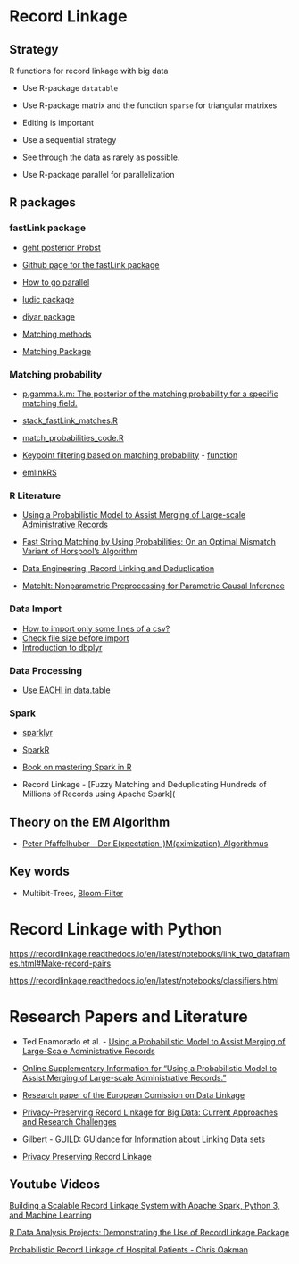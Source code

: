 # Record Linkage

## Strategy

R functions for record linkage with big data

- Use R-package `datatable`

- Use R-package matrix and the function `sparse` for triangular matrixes 

- Editing is important 

- Use a sequential strategy

- See through the data as rarely as possible.

- Use R-package parallel for parallelization

## R packages

### fastLink package

- [geht posterior Probst](https://www.rdocumentation.org/packages/fastLink/versions/0.6.0/topics/getPosterior)


- [Github page for the fastLink package](https://github.com/kosukeimai/fastLink)

- [How to go parallel](https://www.r-bloggers.com/2015/02/how-to-go-parallel-in-r-basics-tips/)


- [ludic package](https://www.nature.com/articles/sdata2018298)


- [diyar package](https://olisansonwu.github.io/diyar/index.html)


- [Matching methods](https://cran.r-project.org/web/packages/MatchIt/vignettes/matching-methods.html)

- [Matching Package](https://www.r-project.org/conferences/useR-2007/program/presentations/sekhon.pdf)

### Matching probability

- [p.gamma.k.m: The posterior of the matching probability for a specific matching field.](https://www.opensourceagenda.com/projects/fastlink)


- [stack_fastLink_matches.R](https://github.com/brad-cannell/cerebro/blob/master/stack_fastLink_matches.R)

- [match_probabilities_code.R](https://github.com/tnecamp/match_probabilities/blob/master/match_probabilities_code.R)

- [Keypoint filtering based on matching probability](https://github.com/AlexandraPapadaki/Match-or-no-match-Keypoint-filtering-based-on-matching-probability/blob/main/README.md) - [function](https://github.com/AlexandraPapadaki/Match-or-no-match-Keypoint-filtering-based-on-matching-probability)

- [emlinkRS](https://www.rdocumentation.org/packages/fastLink/versions/0.6.0/topics/emlinkRS)

### R Literature


- [Using a Probabilistic Model to Assist Merging
of Large-scale Administrative Records](https://oar.princeton.edu/jspui/bitstream/88435/pr1r180/1/%5BAPSR%5Dlinkage.pdf)

- [Fast String Matching by Using Probabilities:
On an Optimal Mismatch Variant of Horspool’s Algorithm](http://wwwagak.informatik.uni-kl.de/downloads/papers/Fast_String_Matching_by_Using_Probabilities_On_an_Optimal_Mismatch_Variant_of_Horspools_Algorithm.pdf)


- [Data Engineering, Record Linking and Deduplication](https://open-canada.github.io/r4gc/data-engineering-record-linking-and-deduplication.html)


- [MatchIt: Nonparametric Preprocessing for
Parametric Causal Inference](https://r.iq.harvard.edu/docs/matchit/2.4-20/matchit.pdf)

### Data Import

- [How to import only some lines of a csv?](https://stackoverflow.com/questions/23197243/how-to-read-only-lines-that-fulfil-a-condition-from-a-csv-into-r)
- [Check file size before import](https://stackoverflow.com/questions/30580798/how-to-check-file-size-before-opening)
- [Introduction to dbplyr](https://cran.r-project.org/web/packages/dbplyr/vignettes/dbplyr.html)

### Data Processing

- [Use EACHI in data.table](https://stackoverflow.com/questions/27004002/eachi-in-data-table/27004566#27004566)

### Spark

- [sparklyr](https://cran.r-project.org/web/packages/sparklyr/index.html)
- [SparkR](http://spark.apache.org/docs/latest/sparkr.html)
- [Book on mastering Spark in R](https://therinspark.com/)

- Record Linkage - [Fuzzy Matching and Deduplicating Hundreds of Millions of Records using Apache Spark](

## Theory on the EM Algorithm

- [Peter Pfaffelhuber - Der E(xpectation-)M(aximization)-Algorithmus](https://www.stochastik.uni-freiburg.de/lehre/WS-2015/mathstat/emskript)


## Key words

- Multibit-Trees, [Bloom-Filter](https://en.wikipedia.org/wiki/Bloom_filter)

# Record Linkage with Python

https://recordlinkage.readthedocs.io/en/latest/notebooks/link_two_dataframes.html#Make-record-pairs

https://recordlinkage.readthedocs.io/en/latest/notebooks/classifiers.html

# Research Papers and Literature

- Ted Enamorado et al. -  [Using a Probabilistic Model to Assist Merging of Large-Scale
Administrative Records](https://imai.fas.harvard.edu/research/files/linkage.pdf)
- [Online Supplementary Information for “Using a
Probabilistic Model to Assist Merging of
Large-scale Administrative Records.”](https://static.cambridge.org/content/id/urn:cambridge.org:id:article:S0003055418000783/resource/name/S0003055418000783sup001.pdf)

- [Research paper of the European Comission on Data Linkage](https://ec.europa.eu/eurostat/cros/system/files/s-dwh-m_4.2_methodology_data_linkage_v2.pdf)

- [Privacy-Preserving Record Linkage for Big Data: Current Approaches and Research Challenges](https://link.springer.com/chapter/10.1007/978-3-319-49340-4_25)

- Gilbert - [GUILD: GUidance for Information about Linking Data sets](https://harveygoldsteinweb.files.wordpress.com/2018/11/guidelines-for-information-about-record-linkage.pdf)

- [Privacy Preserving Record Linkage](https://www.scads.de/de/2-uncategorised/316-privacy-preserving-record-linkage)

## Youtube Videos

[Building a Scalable Record Linkage System with Apache Spark, Python 3, and Machine Learning](https://www.youtube.com/watch?v=iQiaZKU3n0Y&ab_channel=Databricks)

[R Data Analysis Projects: Demonstrating the Use of RecordLinkage Package](https://www.youtube.com/watch?v=Msl1Q5Yv8Ow&ab_channel=PacktVideo)

[Probabilistic Record Linkage of Hospital Patients - Chris Oakman](https://www.youtube.com/watch?v=rGKEOMUtJfE&t=570s&ab_channel=ClojureTV)


